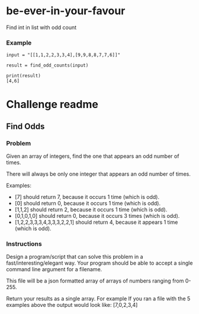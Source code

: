 # be-ever-in-your-favour
Find int in list with odd count

### Example
```
input = "[[1,1,2,2,3,3,4],[9,9,8,8,7,7,6]]"

result = find_odd_counts(input)

print(result)
[4,6]
```

# Challenge readme
## Find Odds

### Problem

Given an array of integers, find the one that appears an odd number of times.

There will always be only one integer that appears an odd number of times.

Examples:

- [7] should return 7, because it occurs 1 time (which is odd).
- [0] should return 0, because it occurs 1 time (which is odd).
- [1,1,2] should return 2, because it occurs 1 time (which is odd).
- [0,1,0,1,0] should return 0, because it occurs 3 times (which is odd).
- [1,2,2,3,3,3,4,3,3,3,2,2,1] should return 4, because it appears 1 time (which is odd).

### Instructions

Design a program/script that can solve this problem in a fast/interesting/elegant way.
Your program should be able to accept a single command line argument for a filename.

This file will be a json formatted array of arrays of numbers ranging from 0-255.

Return your results as a single array.
For example If you ran a file with the 5 examples above the output would look like: [7,0,2,3,4]
